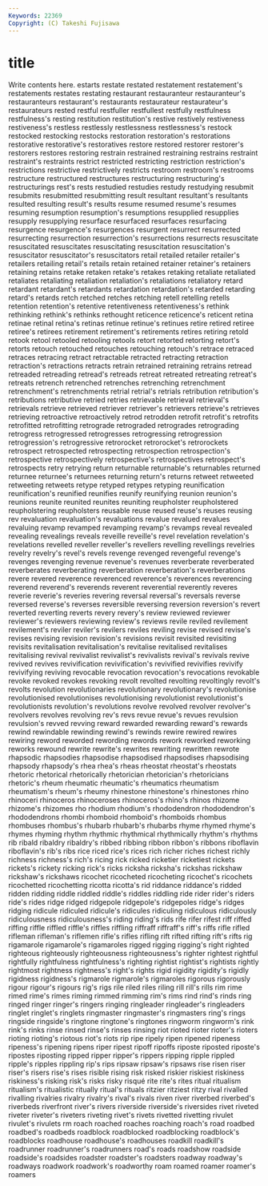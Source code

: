 ```yaml
---
Keywords: 22369 
Copyright: (C) Takeshi Fujisawa
---
```


# title

Write contents here.
estarts restate restated restatement restatement's restatements restates restating
restaurant restauranteur restauranteur's restauranteurs restaurant's restaurants restaurateur restaurateur's restaurateurs rested
restful restfuller restfullest restfully restfulness restfulness's resting restitution restitution's restive
restively restiveness restiveness's restless restlessly restlessness restlessness's restock restocked restocking
restocks restoration restoration's restorations restorative restorative's restoratives restore restored restorer
restorer's restorers restores restoring restrain restrained restraining restrains restraint restraint's
restraints restrict restricted restricting restriction restriction's restrictions restrictive restrictively restricts
restroom restroom's restrooms restructure restructured restructures restructuring restructuring's restructurings rest's
rests restudied restudies restudy restudying resubmit resubmits resubmitted resubmitting result
resultant resultant's resultants resulted resulting result's results resume resumed resume's
resumes resuming resumption resumption's resumptions resupplied resupplies resupply resupplying resurface
resurfaced resurfaces resurfacing resurgence resurgence's resurgences resurgent resurrect resurrected resurrecting
resurrection resurrection's resurrections resurrects resuscitate resuscitated resuscitates resuscitating resuscitation resuscitation's
resuscitator resuscitator's resuscitators retail retailed retailer retailer's retailers retailing retail's
retails retain retained retainer retainer's retainers retaining retains retake retaken
retake's retakes retaking retaliate retaliated retaliates retaliating retaliation retaliation's retaliations
retaliatory retard retardant retardant's retardants retardation retardation's retarded retarding retard's
retards retch retched retches retching retell retelling retells retention retention's
retentive retentiveness retentiveness's rethink rethinking rethink's rethinks rethought reticence reticence's
reticent retina retinae retinal retina's retinas retinue retinue's retinues retire
retired retiree retiree's retirees retirement retirement's retirements retires retiring retold
retook retool retooled retooling retools retort retorted retorting retort's retorts
retouch retouched retouches retouching retouch's retrace retraced retraces retracing retract
retractable retracted retracting retraction retraction's retractions retracts retrain retrained retraining
retrains retread retreaded retreading retread's retreads retreat retreated retreating retreat's
retreats retrench retrenched retrenches retrenching retrenchment retrenchment's retrenchments retrial retrial's
retrials retribution retribution's retributions retributive retried retries retrievable retrieval retrieval's
retrievals retrieve retrieved retriever retriever's retrievers retrieve's retrieves retrieving retroactive
retroactively retrod retrodden retrofit retrofit's retrofits retrofitted retrofitting retrograde retrograded
retrogrades retrograding retrogress retrogressed retrogresses retrogressing retrogression retrogression's retrogressive retrorocket
retrorocket's retrorockets retrospect retrospected retrospecting retrospection retrospection's retrospective retrospectively retrospective's
retrospectives retrospect's retrospects retry retrying return returnable returnable's returnables returned
returnee returnee's returnees returning return's returns retweet retweeted retweeting retweets
retype retyped retypes retyping reunification reunification's reunified reunifies reunify reunifying
reunion reunion's reunions reunite reunited reunites reuniting reupholster reupholstered reupholstering
reupholsters reusable reuse reused reuse's reuses reusing rev revaluation revaluation's
revaluations revalue revalued revalues revaluing revamp revamped revamping revamp's revamps
reveal revealed revealing revealings reveals reveille reveille's revel revelation revelation's
revelations revelled reveller reveller's revellers revelling revellings revelries revelry revelry's
revel's revels revenge revenged revengeful revenge's revenges revenging revenue revenue's
revenues reverberate reverberated reverberates reverberating reverberation reverberation's reverberations revere revered
reverence reverenced reverence's reverences reverencing reverend reverend's reverends reverent reverential
reverently reveres reverie reverie's reveries revering reversal reversal's reversals reverse
reversed reverse's reverses reversible reversing reversion reversion's revert reverted reverting
reverts revery revery's review reviewed reviewer reviewer's reviewers reviewing review's
reviews revile reviled revilement revilement's reviler reviler's revilers reviles reviling
revise revised revise's revises revising revision revision's revisions revisit revisited
revisiting revisits revitalisation revitalisation's revitalise revitalised revitalises revitalising revival revivalist
revivalist's revivalists revival's revivals revive revived revives revivification revivification's revivified
revivifies revivify revivifying reviving revocable revocation revocation's revocations revokable revoke
revoked revokes revoking revolt revolted revolting revoltingly revolt's revolts revolution
revolutionaries revolutionary revolutionary's revolutionise revolutionised revolutionises revolutionising revolutionist revolutionist's revolutionists
revolution's revolutions revolve revolved revolver revolver's revolvers revolves revolving rev's
revs revue revue's revues revulsion revulsion's revved revving reward rewarded
rewarding reward's rewards rewind rewindable rewinding rewind's rewinds rewire rewired
rewires rewiring reword reworded rewording rewords rework reworked reworking reworks
rewound rewrite rewrite's rewrites rewriting rewritten rewrote rhapsodic rhapsodies rhapsodise
rhapsodised rhapsodises rhapsodising rhapsody rhapsody's rhea rhea's rheas rheostat rheostat's
rheostats rhetoric rhetorical rhetorically rhetorician rhetorician's rhetoricians rhetoric's rheum rheumatic
rheumatic's rheumatics rheumatism rheumatism's rheum's rheumy rhinestone rhinestone's rhinestones rhino
rhinoceri rhinoceros rhinoceroses rhinoceros's rhino's rhinos rhizome rhizome's rhizomes rho
rhodium rhodium's rhododendron rhododendron's rhododendrons rhombi rhomboid rhomboid's rhomboids rhombus
rhombuses rhombus's rhubarb rhubarb's rhubarbs rhyme rhymed rhyme's rhymes rhyming
rhythm rhythmic rhythmical rhythmically rhythm's rhythms rib ribald ribaldry ribaldry's
ribbed ribbing ribbon ribbon's ribbons riboflavin riboflavin's rib's ribs rice
riced rice's rices rich richer riches richest richly richness richness's
rich's ricing rick ricked ricketier ricketiest rickets rickets's rickety ricking
rick's ricks ricksha ricksha's rickshas rickshaw rickshaw's rickshaws ricochet ricocheted
ricocheting ricochet's ricochets ricochetted ricochetting ricotta ricotta's rid riddance riddance's
ridded ridden ridding riddle riddled riddle's riddles riddling ride rider
rider's riders ride's rides ridge ridged ridgepole ridgepole's ridgepoles ridge's
ridges ridging ridicule ridiculed ridicule's ridicules ridiculing ridiculous ridiculously ridiculousness
ridiculousness's riding riding's rids rife rifer rifest riff riffed riffing
riffle riffled riffle's riffles riffling riffraff riffraff's riff's riffs rifle
rifled rifleman rifleman's riflemen rifle's rifles rifling rift rifted rifting
rift's rifts rig rigamarole rigamarole's rigamaroles rigged rigging rigging's right
righted righteous righteously righteousness righteousness's righter rightest rightful rightfully rightfulness
rightfulness's righting rightist rightist's rightists rightly rightmost rightness rightness's right's
rights rigid rigidity rigidity's rigidly rigidness rigidness's rigmarole rigmarole's rigmaroles
rigorous rigorously rigour rigour's rigours rig's rigs rile riled riles
riling rill rill's rills rim rime rimed rime's rimes riming
rimmed rimming rim's rims rind rind's rinds ring ringed ringer
ringer's ringers ringing ringleader ringleader's ringleaders ringlet ringlet's ringlets ringmaster
ringmaster's ringmasters ring's rings ringside ringside's ringtone ringtone's ringtones ringworm
ringworm's rink rink's rinks rinse rinsed rinse's rinses rinsing riot
rioted rioter rioter's rioters rioting rioting's riotous riot's riots rip
ripe ripely ripen ripened ripeness ripeness's ripening ripens riper ripest
ripoff ripoffs riposte riposted riposte's ripostes riposting ripped ripper ripper's
rippers ripping ripple rippled ripple's ripples rippling rip's rips ripsaw
ripsaw's ripsaws rise risen riser riser's risers rise's rises risible
rising risk risked riskier riskiest riskiness riskiness's risking risk's risks
risky risqué rite rite's rites ritual ritualism ritualism's ritualistic ritually
ritual's rituals ritzier ritziest ritzy rival rivalled rivalling rivalries rivalry
rivalry's rival's rivals riven river riverbed riverbed's riverbeds riverfront river's
rivers riverside riverside's riversides rivet riveted riveter riveter's riveters riveting
rivet's rivets rivetted rivetting rivulet rivulet's rivulets rm roach roached
roaches roaching roach's road roadbed roadbed's roadbeds roadblock roadblocked roadblocking
roadblock's roadblocks roadhouse roadhouse's roadhouses roadkill roadkill's roadrunner roadrunner's roadrunners
road's roads roadshow roadside roadside's roadsides roadster roadster's roadsters roadway
roadway's roadways roadwork roadwork's roadworthy roam roamed roamer roamer's roamers
